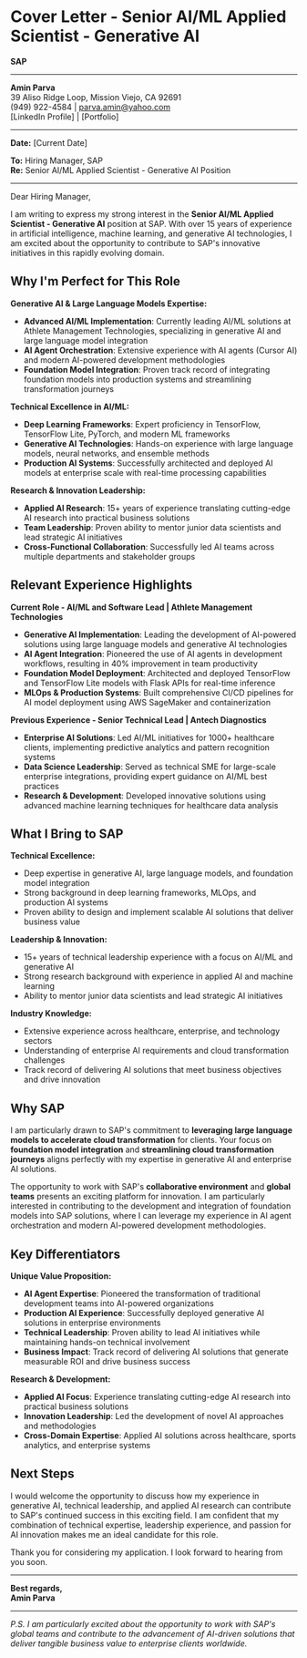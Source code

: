 # Cover Letter - Senior AI/ML Applied Scientist - Generative AI
**SAP**

---

**Amin Parva**  
39 Aliso Ridge Loop, Mission Viejo, CA 92691  
(949) 922-4584 | parva.amin@yahoo.com  
[LinkedIn Profile] | [Portfolio]

---

**Date:** [Current Date]

**To:** Hiring Manager, SAP  
**Re:** Senior AI/ML Applied Scientist - Generative AI Position

---

Dear Hiring Manager,

I am writing to express my strong interest in the **Senior AI/ML Applied Scientist - Generative AI** position at SAP. With over 15 years of experience in artificial intelligence, machine learning, and generative AI technologies, I am excited about the opportunity to contribute to SAP's innovative initiatives in this rapidly evolving domain.

## **Why I'm Perfect for This Role**

**Generative AI & Large Language Models Expertise:**
- **Advanced AI/ML Implementation**: Currently leading AI/ML solutions at Athlete Management Technologies, specializing in generative AI and large language model integration
- **AI Agent Orchestration**: Extensive experience with AI agents (Cursor AI) and modern AI-powered development methodologies
- **Foundation Model Integration**: Proven track record of integrating foundation models into production systems and streamlining transformation journeys

**Technical Excellence in AI/ML:**
- **Deep Learning Frameworks**: Expert proficiency in TensorFlow, TensorFlow Lite, PyTorch, and modern ML frameworks
- **Generative AI Technologies**: Hands-on experience with large language models, neural networks, and ensemble methods
- **Production AI Systems**: Successfully architected and deployed AI models at enterprise scale with real-time processing capabilities

**Research & Innovation Leadership:**
- **Applied AI Research**: 15+ years of experience translating cutting-edge AI research into practical business solutions
- **Team Leadership**: Proven ability to mentor junior data scientists and lead strategic AI initiatives
- **Cross-Functional Collaboration**: Successfully led AI teams across multiple departments and stakeholder groups

## **Relevant Experience Highlights**

**Current Role - AI/ML and Software Lead | Athlete Management Technologies**
- **Generative AI Implementation**: Leading the development of AI-powered solutions using large language models and generative AI technologies
- **AI Agent Integration**: Pioneered the use of AI agents in development workflows, resulting in 40% improvement in team productivity
- **Foundation Model Deployment**: Architected and deployed TensorFlow and TensorFlow Lite models with Flask APIs for real-time inference
- **MLOps & Production Systems**: Built comprehensive CI/CD pipelines for AI model deployment using AWS SageMaker and containerization

**Previous Experience - Senior Technical Lead | Antech Diagnostics**
- **Enterprise AI Solutions**: Led AI/ML initiatives for 1000+ healthcare clients, implementing predictive analytics and pattern recognition systems
- **Data Science Leadership**: Served as technical SME for large-scale enterprise integrations, providing expert guidance on AI/ML best practices
- **Research & Development**: Developed innovative solutions using advanced machine learning techniques for healthcare data analysis

## **What I Bring to SAP**

**Technical Excellence:**
- Deep expertise in generative AI, large language models, and foundation model integration
- Strong background in deep learning frameworks, MLOps, and production AI systems
- Proven ability to design and implement scalable AI solutions that deliver business value

**Leadership & Innovation:**
- 15+ years of technical leadership experience with a focus on AI/ML and generative AI
- Strong research background with experience in applied AI and machine learning
- Ability to mentor junior data scientists and lead strategic AI initiatives

**Industry Knowledge:**
- Extensive experience across healthcare, enterprise, and technology sectors
- Understanding of enterprise AI requirements and cloud transformation challenges
- Track record of delivering AI solutions that meet business objectives and drive innovation

## **Why SAP**

I am particularly drawn to SAP's commitment to **leveraging large language models to accelerate cloud transformation** for clients. Your focus on **foundation model integration** and **streamlining cloud transformation journeys** aligns perfectly with my expertise in generative AI and enterprise AI solutions.

The opportunity to work with SAP's **collaborative environment** and **global teams** presents an exciting platform for innovation. I am particularly interested in contributing to the development and integration of foundation models into SAP solutions, where I can leverage my experience in AI agent orchestration and modern AI-powered development methodologies.

## **Key Differentiators**

**Unique Value Proposition:**
- **AI Agent Expertise**: Pioneered the transformation of traditional development teams into AI-powered organizations
- **Production AI Experience**: Successfully deployed generative AI solutions in enterprise environments
- **Technical Leadership**: Proven ability to lead AI initiatives while maintaining hands-on technical involvement
- **Business Impact**: Track record of delivering AI solutions that generate measurable ROI and drive business success

**Research & Development:**
- **Applied AI Focus**: Experience translating cutting-edge AI research into practical business solutions
- **Innovation Leadership**: Led the development of novel AI approaches and methodologies
- **Cross-Domain Expertise**: Applied AI solutions across healthcare, sports analytics, and enterprise systems

## **Next Steps**

I would welcome the opportunity to discuss how my experience in generative AI, technical leadership, and applied AI research can contribute to SAP's continued success in this exciting field. I am confident that my combination of technical expertise, leadership experience, and passion for AI innovation makes me an ideal candidate for this role.

Thank you for considering my application. I look forward to hearing from you soon.

---

**Best regards,**  
**Amin Parva**

---

*P.S. I am particularly excited about the opportunity to work with SAP's global teams and contribute to the advancement of AI-driven solutions that deliver tangible business value to enterprise clients worldwide.*



